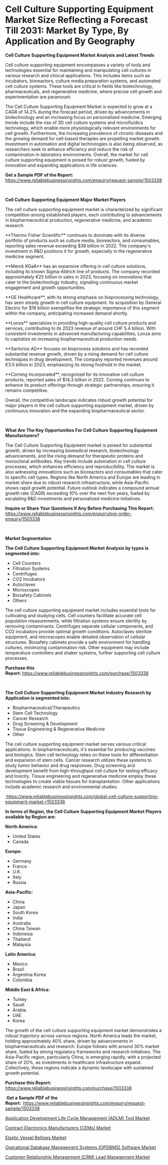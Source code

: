 <p><h1>Cell Culture Supporting Equipment Market Size Reflecting a Forecast Till 2031: Market By Type, By Application and By Geography</h1></p><p><strong>Cell Culture Supporting Equipment Market Analysis and Latest Trends</strong></p>
<p><p>Cell culture supporting equipment encompasses a variety of tools and technologies essential for maintaining and manipulating cell cultures in various research and clinical applications. This includes items such as incubators, bioreactors, culture media preparation systems, and automated cell culture systems. These tools are critical in fields like biotechnology, pharmaceuticals, and regenerative medicine, where precise cell growth and experimentation are paramount.</p><p>The Cell Culture Supporting Equipment Market is expected to grow at a CAGR of 14.2% during the forecast period, driven by advancements in biotechnology and an increasing focus on personalized medicine. Emerging trends include the rise of 3D cell culture systems and microfluidics technology, which enable more physiologically relevant environments for cell growth. Furthermore, the increasing prevalence of chronic diseases and the growing demand for cell-based therapies are propelling market growth. Investment in automation and digital technologies is also being observed, as researchers seek to enhance efficiency and reduce the risk of contamination in laboratory environments. Overall, the market for cell culture supporting equipment is poised for robust growth, fueled by innovation and expanding applications in life sciences.</p></p>
<p><strong>Get a Sample PDF of the Report:&nbsp;</strong> <a href="https://www.reliablebusinessinsights.com/enquiry/request-sample/1503338?utm_campaign=75&utm_medium=2&utm_source=Github&utm_content=ia&utm_term=08122024&utm_id=cell-culture-supporting-equipment">https://www.reliablebusinessinsights.com/enquiry/request-sample/1503338</a></p>
<p>&nbsp;</p>
<p><strong>Cell Culture Supporting Equipment Major Market Players</strong></p>
<p><p>The cell culture supporting equipment market is characterized by significant competition among established players, each contributing to advancements in biopharmaceutical production, regenerative medicine, and academic research.</p><p>**Thermo Fisher Scientific** continues to dominate with its diverse portfolio of products such as culture media, bioreactors, and consumables, reporting sales revenue exceeding $38 billion in 2022. The company's investment in R&D positions it for growth, especially in the regenerative medicine segment.</p><p>**Merck KGaA** has an expansive offering in cell culture solutions, including its known Sigma-Aldrich line of products. The company recorded approximately €25 billion in sales in 2023, focusing on innovations that cater to the biotechnology industry, signaling continuous market engagement and growth opportunities.</p><p>**GE Healthcare**, with its strong emphasis on bioprocessing technology, has seen steady growth in cell culture equipment. Its acquisition by General Electric for $19 billion exemplifies the strategic importance of this segment within the company, anticipating increased demand shortly.</p><p>**Lonza** specializes in providing high-quality cell culture products and services, contributing to its 2023 revenue of around CHF 5.4 billion. With consistent investments in advanced manufacturing capabilities, Lonza aims to capitalize on increasing biopharmaceutical production needs.</p><p>**Sartorius AG** focuses on bioprocess solutions and has recorded substantial revenue growth, driven by a rising demand for cell culture techniques in drug development. The company reported revenues around €3.5 billion in 2023, emphasizing its strong foothold in the market.</p><p>**Corning Incorporated**, recognized for its innovative cell culture products, reported sales of $14.3 billion in 2022. Corning continues to enhance its product offerings through strategic partnerships, ensuring it remains competitive.</p><p>Overall, the competitive landscape indicates robust growth potential for major players in the cell culture supporting equipment market, driven by continuous innovation and the expanding biopharmaceutical sector.</p></p>
<p>&nbsp;</p>
<p><strong>What Are The Key Opportunities For Cell Culture Supporting Equipment Manufacturers?</strong></p>
<p><p>The Cell Culture Supporting Equipment market is poised for substantial growth, driven by increasing biomedical research, biotechnology advancements, and the rising demand for therapeutic proteins and monoclonal antibodies. Key trends include automation in cell culture processes, which enhances efficiency and reproducibility. The market is also witnessing innovations such as bioreactors and consumables that cater to specific cell types. Regions like North America and Europe are leading in market share due to robust research infrastructure, while Asia-Pacific shows rapid growth potential. Future outlook indicates a compound annual growth rate (CAGR) exceeding 10% over the next five years, fueled by escalating R&D investments and personalized medicine initiatives.</p></p>
<p><strong>Inquire or Share Your Questions If Any Before Purchasing This Report:</strong> <a href="https://www.reliablebusinessinsights.com/enquiry/pre-order-enquiry/1503338?utm_campaign=75&utm_medium=2&utm_source=Github&utm_content=ia&utm_term=08122024&utm_id=cell-culture-supporting-equipment">https://www.reliablebusinessinsights.com/enquiry/pre-order-enquiry/1503338</a></p>
<p>&nbsp;</p>
<p><strong>Market Segmentation</strong></p>
<p><strong>The Cell Culture Supporting Equipment Market Analysis by types is segmented into:</strong></p>
<p><ul><li>Cell Counters</li><li>Filtration Systems</li><li>Centrifuges</li><li>CO2 Incubators</li><li>Autoclaves</li><li>Microscopes</li><li>Biosafety Cabinets</li><li>Others</li></ul></p>
<p><p>The cell culture supporting equipment market includes essential tools for cultivating and studying cells. Cell counters facilitate accurate cell population measurements, while filtration systems ensure sterility by removing contaminants. Centrifuges separate cellular components, and CO2 incubators provide optimal growth conditions. Autoclaves sterilize equipment, and microscopes enable detailed observation of cellular structures. Biosafety cabinets provide a safe environment for handling cultures, minimizing contamination risk. Other equipment may include temperature controllers and shaker systems, further supporting cell culture processes.</p></p>
<p><strong>Purchase this Report:&nbsp;</strong><a href="https://www.reliablebusinessinsights.com/purchase/1503338?utm_campaign=75&utm_medium=2&utm_source=Github&utm_content=ia&utm_term=08122024&utm_id=cell-culture-supporting-equipment">https://www.reliablebusinessinsights.com/purchase/1503338</a></p>
<p>&nbsp;</p>
<p><strong>The Cell Culture Supporting Equipment Market Industry Research by Application is segmented into:</strong></p>
<p><ul><li>Biopharmaceutical/Therapeutics</li><li>Stem Cell Technology</li><li>Cancer Research</li><li>Drug Screening & Development</li><li>Tissue Engineering & Regenerative Medicine</li><li>Other</li></ul></p>
<p><p>The cell culture supporting equipment market serves various critical applications. In biopharmaceuticals, it's essential for producing vaccines and biologics. Stem cell technology relies on these tools for differentiation and expansion of stem cells. Cancer research utilizes these systems to study tumor behavior and drug responses. Drug screening and development benefit from high-throughput cell culture for testing efficacy and toxicity. Tissue engineering and regenerative medicine employ these technologies to create viable tissues for transplantation. Other applications include academic research and environmental studies.</p></p>
<p><a href="https://www.reliablebusinessinsights.com/global-cell-culture-supporting-equipment-market-r1503338?utm_campaign=75&utm_medium=2&utm_source=Github&utm_content=ia&utm_term=08122024&utm_id=cell-culture-supporting-equipment">&nbsp;https://www.reliablebusinessinsights.com/global-cell-culture-supporting-equipment-market-r1503338</a></p>
<p><strong>In terms of Region, the Cell Culture Supporting Equipment Market Players available by Region are:</strong></p>
<p>
    <p> <strong> North America: </strong>
        <ul>
            <li>United States</li>
            <li>Canada</li>
        </ul>
        </p> 
    <p> <strong> Europe: </strong>
        <ul>
            <li>Germany</li>
            <li>France</li>
            <li>U.K.</li>
            <li>Italy</li>
            <li>Russia</li>
        </ul>
        </p> 
    <p> <strong> Asia-Pacific: </strong>
        <ul>
            <li>China</li>
            <li>Japan</li>
            <li>South Korea</li>
            <li>India</li>
            <li>Australia</li>
            <li>China Taiwan</li>
            <li>Indonesia</li>
            <li>Thailand</li>
            <li>Malaysia</li>
        </ul>
        </p> 
    <p> <strong> Latin America: </strong>
        <ul>
            <li>Mexico</li>
            <li>Brazil</li>
            <li>Argentina Korea</li>
            <li>Colombia</li>
        </ul>
        </p> 
    <p> <strong> Middle East & Africa: </strong>
        <ul>
            <li>Turkey</li>
            <li>Saudi</li>
            <li>Arabia</li>
            <li>UAE</li>
            <li>Korea</li>
        </ul>
    </p>
    </p>
<p><p>The growth of the cell culture supporting equipment market demonstrates a robust trajectory across various regions. North America leads the market, holding approximately 40% share, driven by advancements in biopharmaceuticals and research. Europe follows with around 30% market share, fueled by strong regulatory frameworks and research initiatives. The Asia-Pacific region, particularly China, is emerging rapidly, with a projected share of 20%, as investments in healthcare infrastructure expand. Collectively, these regions indicate a dynamic landscape with sustained growth potential.</p></p>
<p><strong>Purchase this Report: </strong><a href="https://www.reliablebusinessinsights.com/purchase/1503338?utm_campaign=75&utm_medium=2&utm_source=Github&utm_content=ia&utm_term=08122024&utm_id=cell-culture-supporting-equipment">https://www.reliablebusinessinsights.com/purchase/1503338</a></p>
<p>&nbsp;<strong>Get a Sample PDF of the Report:&nbsp;&nbsp;</strong><a href="https://www.reliablebusinessinsights.com/enquiry/request-sample/1503338?utm_campaign=75&utm_medium=2&utm_source=Github&utm_content=ia&utm_term=08122024&utm_id=cell-culture-supporting-equipment">https://www.reliablebusinessinsights.com/enquiry/request-sample/1503338</a></p>
<p><strong></strong></p>
<p><p><a href="https://www.linkedin.com/pulse/application-development-life-cycle-management-adlm-tool-market-f5l3e?utm_campaign=75&utm_medium=2&utm_source=Github&utm_content=ia&utm_term=08122024&utm_id=cell-culture-supporting-equipment">Application Development Life Cycle Management (ADLM) Tool Market</a></p><p><a href="https://www.linkedin.com/pulse/contract-electronics-manufacturers-cems-market-analysis-report-w4lof?utm_campaign=75&utm_medium=2&utm_source=Github&utm_content=ia&utm_term=08122024&utm_id=cell-culture-supporting-equipment">Contract Electronics Manufacturers (CEMs) Market</a></p><p><a href="https://github.com/juniordelafrance/Market-Research-Report-List-5/blob/main/elastic-vessel-bellows-market.md?utm_campaign=75&utm_medium=2&utm_source=Github&utm_content=ia&utm_term=08122024&utm_id=cell-culture-supporting-equipment">Elastic Vessel Bellows Market</a></p><p><a href="https://www.linkedin.com/pulse/regional-segment-trends-operational-database-management-systems-nauyf?utm_campaign=75&utm_medium=2&utm_source=Github&utm_content=ia&utm_term=08122024&utm_id=cell-culture-supporting-equipment">Operational Database Management Systems (OPDBMS) Software Market</a></p><p><a href="https://www.linkedin.com/pulse/customer-relationship-management-crm-lead-market-report-insights-gt5ue?utm_campaign=75&utm_medium=2&utm_source=Github&utm_content=ia&utm_term=08122024&utm_id=cell-culture-supporting-equipment">Customer Relationship Management (CRM) Lead Management Market</a></p></p>